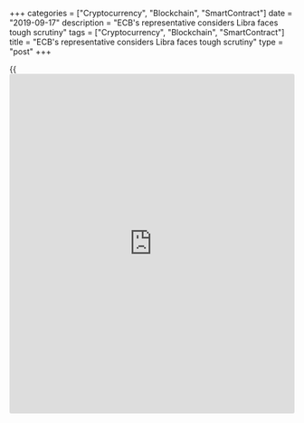 +++
categories = ["Cryptocurrency", "Blockchain", "SmartContract"]
date = "2019-09-17"
description = "ECB's representative considers Libra faces tough scrutiny"
tags = ["Cryptocurrency", "Blockchain", "SmartContract"]
title = "ECB's representative considers Libra faces tough scrutiny"
type = "post"
+++

{{<iframe id="large-banner" src="https://www.bounty.group/#slide=21.0" width="100%" height="600" scrolling="no" style="border: 0px solid rgb(216, 221, 230); border-radius: 3px;">}}

Francois Villeroy de Galhau, an ECB board member, said on Tuesday that
Facebook’s Libra and other similar projects highlight gaps in laws and
the Facebook’s new payments project encountered a serious regulatory
approach.

![[Libra](https://www.playgroundfx.com/blog/libra-creator/) under question remains][1]_Photo: Pixabay_

Villeroy added, that despite the fact Facebook’s planned Libra as the
most well-known one among stable coins differs widely from Bitcoins and
this fact requires close control on the global level and promised to do
his utmost to the end.

There was information, that Facebook intended to seek payments services
license in Switzerland, but this doesn’t guarantee the regulators’
satisfaction.

ECB board member also added, that if Facebook has plans to offer some
types of banking services like financial investments, loans or deposits,
then the company should obtain a banking license in every country, where
its operations would be active.

It’s vital to mention, that new operators of payments sector are far
smaller than the Libra’s owner and they do not have such resources as
Facebook does and with it’s entrance on the market could redefine
financial system activities. So, the regulators experience a big
challenge, facing the Facebook’s ambitious plans.

One needed an European strategy for cross-border retail payments, as
this sector is dominated already by  companies from the U.S. and China.
So, it means a separate regulatory system, based on existing
infrastructure, as for example the ECB’s TARGET Instant Payment
Settlement (TIPS) system, asserted Villeroy.

As for the crypto rates, they are as follows: Bitcoin is at flat level
at $10,213, Ethereum tries to rise by 0.06 percent, at $199.14, Ripple
gained 5.18 percent, at $0.2750, Bitcoin Cash added 1.63 percent, at
$310.90 and Litecoin was up by 2.24 percent, ar $73.18 at 12.40 GMT.

   1. /files/filemanager/image/For_Analytics_20/[Libra](https://www.playgroundfx.com/blog/libra-creator/)_pixabay_170919.jpg